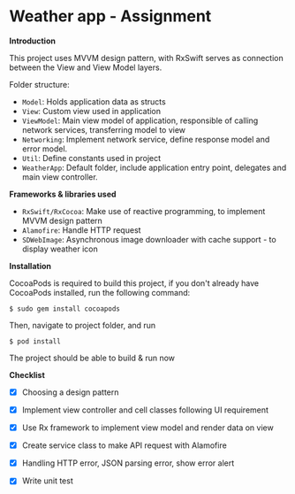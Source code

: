 ﻿# Weather app - Assignment

**Introduction**

This project uses MVVM design pattern, with RxSwift serves as connection between the View and View Model layers.

Folder structure: 

 - `Model`: Holds application data as structs
 - `View`: Custom view used in application
 - `ViewModel`: Main view model of application, responsible of calling network services, transferring model to view
 - `Networking`: Implement network service, define response model and error model.
 - `Util`: Define constants used in project
 - `WeatherApp`: Default folder, include application entry point, delegates and main view controller.

**Frameworks & libraries used**

 - `RxSwift/RxCocoa`: Make use of reactive programming, to implement MVVM design pattern
 - `Alamofire`: Handle HTTP request 
 - `SDWebImage`: Asynchronous image downloader with cache support - to display weather icon

**Installation**

CocoaPods is required to build this project, if you don't already have CocoaPods installed, run the following command:

    $ sudo gem install cocoapods
Then, navigate to project folder, and run

    $ pod install
The project should be able to build & run now

**Checklist**

 - [x] Choosing a design pattern
 - [x] Implement view controller and cell classes following UI requirement
 - [x] Use Rx framework to implement view model and render data on view
 - [x] Create service class to make API request with Alamofire
 - [x] Handling HTTP error, JSON parsing error, show error alert
 - [x] Write unit test

